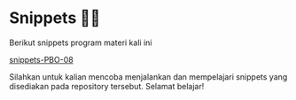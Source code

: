 # Snippets 🧑‍💻

<div>
<div class="text-center mt-16">
Berikut snippets program materi kali ini

<span class="text-2xl">[snippets-PBO-08](https://github.com/praktikum-tiunpad-angkatan-2022/snippets-pbo-08)</span>

</div>

Silahkan untuk kalian mencoba menjalankan dan mempelajari snippets yang disediakan pada repository tersebut. Selamat belajar!

</div>
